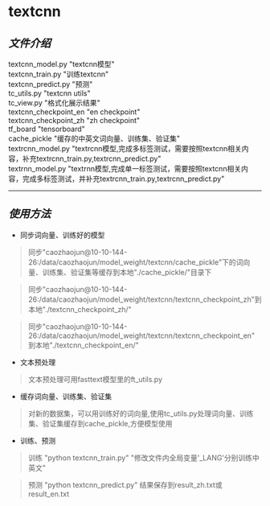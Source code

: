 # **textcnn**  <br>
## *文件介绍* <br>
textcnn_model.py "textcnn模型" <br>
textcnn_train.py "训练textcnn" <br>
textcnn_predict.py "预测" <br>
tc_utils.py "textcnn utils" <br>
tc_view.py "格式化展示结果" <br>
textcnn_checkpoint_en "en checkpoint" <br>
textcnn_checkpoint_zh "zh checkpoint" <br>
tf_board "tensorboard" <br>
cache_pickle "缓存的中英文词向量、训练集、验证集" <br>
textrcnn_model.py "textrcnn模型,完成多标签测试，需要按照textcnn相关内容，补充textrcnn_train.py,textrcnn_predict.py"<br>
textrnn_model.py "textrnn模型,完成单一标签测试，需要按照textcnn相关内容，完成多标签测试，并补充textrcnn_train.py,textrcnn_predict.py"<br>

----

## *使用方法* 
* 同步词向量、训练好的模型 <br>

> 同步"caozhaojun@10-10-144-26:/data/caozhaojun/model_weight/textcnn/cache_pickle"下的词向量、训练集、验证集等缓存到本地"./cache_pickle/"目录下 

> 同步"caozhaojun@10-10-144-26:/data/caozhaojun/model_weight/textcnn/textcnn_checkpoint_zh"到本地"./textcnn_checkpoint_zh/" 

> 同步"caozhaojun@10-10-144-26:/data/caozhaojun/model_weight/textcnn/textcnn_checkpoint_en"到本地"./textcnn_checkpoint_en/"

* 文本预处理 <br>

> 文本预处理可用fasttext模型里的ft\_utils.py

* 缓存词向量、训练集、验证集 <br>

> 对新的数据集，可以用训练好的词向量,使用tc\_utils.py处理词向量、训练集、验证集缓存到cache\_pickle,方便模型使用

* 训练、预测 <br>

> 训练 "python textcnn\_train.py" "修改文件内全局变量'\_LANG'分别训练中英文" 

> 预测 "python textcnn\_predict.py" 结果保存到result_zh.txt或result_en.txt 






